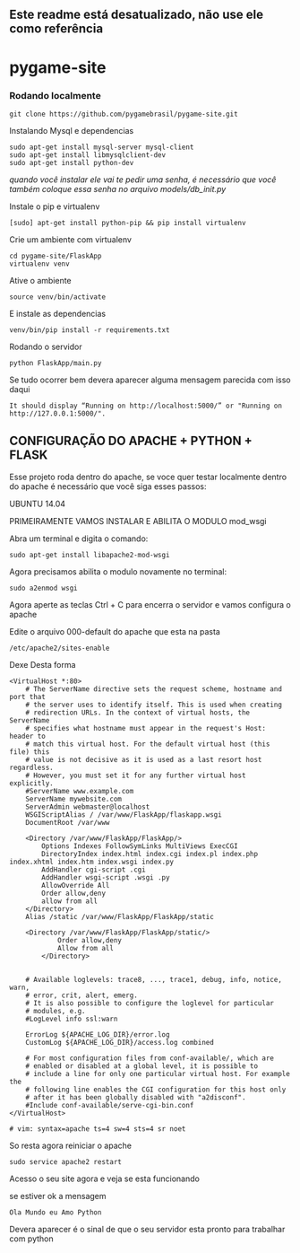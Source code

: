 ## Este readme está desatualizado, não use ele como referência

pygame-site
===========

[](https://travis-ci.org/pygamebrasil/pygame-site.svg?branch=master/)

### Rodando localmente

    git clone https://github.com/pygamebrasil/pygame-site.git

Instalando  Mysql e dependencias

	sudo apt-get install mysql-server mysql-client
	sudo apt-get install libmysqlclient-dev
	sudo apt-get install python-dev

*quando você instalar ele vai te pedir uma senha, é necessário que você também coloque essa senha*
*no arquivo models/db_init.py*
    
Instale o pip e virtualenv

    [sudo] apt-get install python-pip && pip install virtualenv

Crie um ambiente com virtualenv

    cd pygame-site/FlaskApp
    virtualenv venv

Ative o ambiente

    source venv/bin/activate
    
E instale as dependencias

    venv/bin/pip install -r requirements.txt


Rodando o servidor

    python FlaskApp/main.py
    

Se tudo ocorrer bem devera aparecer alguma mensagem parecida com isso daqui

    It should display “Running on http://localhost:5000/” or "Running on http://127.0.0.1:5000/". 

CONFIGURAÇÃO DO APACHE + PYTHON + FLASK
----------------------------------------

Esse projeto roda dentro do apache, se voce quer testar localmente dentro do apache é necessário que você siga esses passos:


UBUNTU 14.04

PRIMEIRAMENTE VAMOS INSTALAR  E ABILITA O MODULO mod_wsgi

Abra um terminal e digita o comando:

    sudo apt-get install libapache2-mod-wsgi 

Agora precisamos abilita o modulo novamente no terminal:

    sudo a2enmod wsgi


Agora aperte as teclas Ctrl + C para encerra o servidor e vamos configura o apache

Edite o arquivo 000-default do apache que esta na pasta

    /etc/apache2/sites-enable
    
Dexe Desta forma

    <VirtualHost *:80>
        # The ServerName directive sets the request scheme, hostname and port that
        # the server uses to identify itself. This is used when creating
        # redirection URLs. In the context of virtual hosts, the ServerName
        # specifies what hostname must appear in the request's Host: header to
        # match this virtual host. For the default virtual host (this file) this
        # value is not decisive as it is used as a last resort host regardless.
        # However, you must set it for any further virtual host explicitly.
        #ServerName www.example.com
        ServerName mywebsite.com
        ServerAdmin webmaster@localhost
        WSGIScriptAlias / /var/www/FlaskApp/flaskapp.wsgi
        DocumentRoot /var/www
    
        <Directory /var/www/FlaskApp/FlaskApp/>
            Options Indexes FollowSymLinks MultiViews ExecCGI
            DirectoryIndex index.html index.cgi index.pl index.php index.xhtml index.htm index.wsgi index.py
            AddHandler cgi-script .cgi
            AddHandler wsgi-script .wsgi .py
            AllowOverride All
            Order allow,deny
            allow from all
        </Directory>
        Alias /static /var/www/FlaskApp/FlaskApp/static
    
        <Directory /var/www/FlaskApp/FlaskApp/static/>
                Order allow,deny
                Allow from all
            </Directory>
    
    
        # Available loglevels: trace8, ..., trace1, debug, info, notice, warn,
        # error, crit, alert, emerg.
        # It is also possible to configure the loglevel for particular
        # modules, e.g.
        #LogLevel info ssl:warn
    
        ErrorLog ${APACHE_LOG_DIR}/error.log
        CustomLog ${APACHE_LOG_DIR}/access.log combined
    
        # For most configuration files from conf-available/, which are
        # enabled or disabled at a global level, it is possible to
        # include a line for only one particular virtual host. For example the
        # following line enables the CGI configuration for this host only
        # after it has been globally disabled with "a2disconf".
        #Include conf-available/serve-cgi-bin.conf
    </VirtualHost>
    
    # vim: syntax=apache ts=4 sw=4 sts=4 sr noet
    

So resta agora reiniciar o apache


    sudo service apache2 restart
    
Acesso o seu site agora e veja se esta funcionando 

se estiver ok a mensagem 
    
    Ola Mundo eu Amo Python
    
Devera aparecer é o sinal de que o seu servidor esta pronto para trabalhar com python






